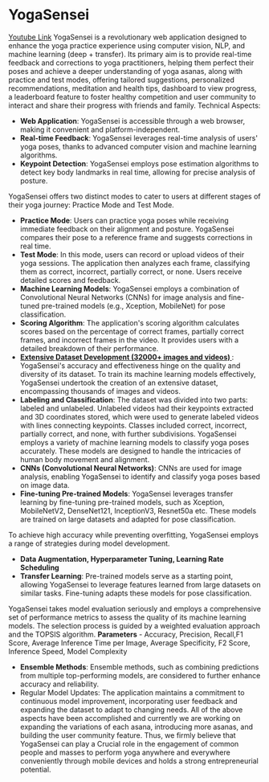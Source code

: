# YogaSensei
[Youtube Link]([url](https://www.youtube.com/watch?v=oSZjsI99uf4))
YogaSensei is a revolutionary web application designed to enhance the yoga practice experience using computer vision, NLP, and machine learning (deep + transfer). Its primary aim is to provide real-time feedback and corrections to yoga practitioners, helping them perfect their poses and achieve a deeper understanding of yoga asanas, along with practice and test modes, offering tailored suggestions, personalized recommendations, meditation and health tips, dashboard to view progress, a leaderboard feature to foster healthy competition and user community to interact and share their progress with friends and family.
Technical Aspects:
- **Web Application**: YogaSensei is accessible through a web browser, making it convenient and platform-independent.
- **Real-time Feedback**: YogaSensei leverages real-time analysis of users' yoga poses, thanks to advanced computer vision and machine learning algorithms.
- **Keypoint Detection**: YogaSensei employs pose estimation algorithms to detect key body landmarks in real time, allowing for precise analysis of posture.
 
YogaSensei offers two distinct modes to cater to users at different stages of their yoga journey: Practice Mode and Test Mode.
- **Practice Mode**: Users can practice yoga poses while receiving immediate feedback on their alignment and posture. YogaSensei compares their pose to a reference frame and suggests corrections in real time.
- **Test Mode**: In this mode, users can record or upload videos of their yoga sessions. The application then analyzes each frame, classifying them as correct, incorrect, partially correct, or none. Users receive detailed scores and feedback.
- **Machine Learning Models**: YogaSensei employs a combination of Convolutional Neural Networks (CNNs) for image analysis and fine-tuned pre-trained models (e.g., Xception, MobileNet) for pose classification.
- **Scoring Algorithm**: The application's scoring algorithm calculates scores based on the percentage of correct frames, partially correct frames, and incorrect frames in the video. It provides users with a detailed breakdown of their performance.
- **[Extensive Dataset Development (32000+ images and videos) ]([url](https://drive.google.com/drive/folders/1F7YfuSDeu9NVW50MX1XWolbK0f8sKBR6))**: YogaSensei's accuracy and effectiveness hinge on the quality and diversity of its dataset. To train its machine learning models effectively, YogaSensei undertook the creation of an extensive dataset, encompassing thousands of images and videos.
- **Labeling and Classification**: The dataset was divided into two parts: labeled and unlabeled. Unlabeled videos had their keypoints extracted and 3D coordinates stored, which were used to generate labeled videos with lines connecting keypoints. Classes included correct, incorrect, partially correct, and none, with further subdivisions.
YogaSensei employs a variety of machine learning models to classify yoga poses accurately. These models are designed to handle the intricacies of human body movement and alignment.
- **CNNs (Convolutional Neural Networks)**: CNNs are used for image analysis, enabling YogaSensei to identify and classify yoga poses based on image data.
- **Fine-tuning Pre-trained Models**: YogaSensei leverages transfer learning by fine-tuning pre-trained models, such as Xception, MobileNetV2, DenseNet121, InceptionV3, Resnet50a etc. These models are trained on large datasets and adapted for pose classification.
 
To achieve high accuracy while preventing overfitting, YogaSensei employs a range of strategies during model development.
- **Data Augmentation, Hyperparameter Tuning, Learning Rate Scheduling**
- **Transfer Learning**: Pre-trained models serve as a starting point, allowing YogaSensei to leverage features learned from large datasets on similar tasks. Fine-tuning adapts these models for pose classification.
 
YogaSensei takes model evaluation seriously and employs a comprehensive set of performance metrics to assess the quality of its machine learning models. The selection process is guided by a weighted evaluation approach and the TOPSIS algorithm.
**Parameters** - Accuracy, Precision, Recall,F1 Score, Average Inference Time per Image, Average Specificity, F2 Score, Inference Speed, Model Complexity
- **Ensemble Methods**: Ensemble methods, such as combining predictions from multiple top-performing models, are considered to further enhance accuracy and reliability.
- Regular Model Updates: The application maintains a commitment to continuous model improvement, incorporating user feedback and expanding the dataset to adapt to changing needs.
All of the above aspects have been accomplished and currently we are working on expanding the variations of each asana, introducing more asanas, and building the user community feature.
Thus, we firmly believe that YogaSensei can play a Crucial role in the engagement of common people and masses to perform yoga anywhere and everywhere conveniently through mobile devices and holds a strong entrepreneurial potential. 
